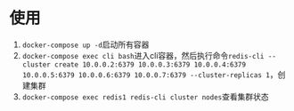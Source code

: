 # 使用
1. `docker-compose up -d`启动所有容器
2. `docker-compose exec cli bash`进入cli容器，然后执行命令`redis-cli --cluster create 10.0.0.2:6379 10.0.0.3:6379 10.0.0.4:6379 10.0.0.5:6379 10.0.0.6:6379 10.0.0.7:6379 --cluster-replicas 1`，创建集群
3. `docker-compose exec redis1 redis-cli cluster nodes`查看集群状态